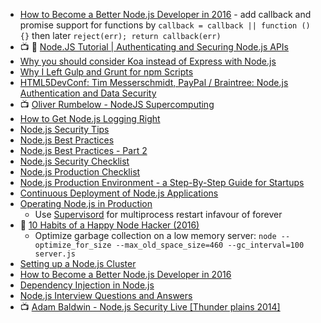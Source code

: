 
- [How to Become a Better Node.js Developer in 2016](https://blog.risingstack.com/how-to-become-a-better-node-js-developer-in-2016/) - add callback and promise support for functions by `callback = callback || function () {}` then later `reject(err); return callback(err)`
- :tv: :notebook: [Node.JS Tutorial | Authenticating and Securing Node.js APIs](https://www.youtube.com/watch?v=1RejSN2GT8w&index=33&list=WL)
- [Why you should consider Koa instead of Express with Node.js](https://medium.com/@l1ambda/why-you-should-use-koa-with-node-js-7c231a8174fa#.7p2kpzhrz)
- [Why I Left Gulp and Grunt for npm Scripts](https://medium.com/@housecor/why-i-left-gulp-and-grunt-for-npm-scripts-3d6853dd22b8#.8l8kya27t)
- [HTML5DevConf: Tim Messerschmidt, PayPal / Braintree: Node.js Authentication and Data Security](https://youtu.be/f0Hw_0lwFyc)
- :tv: [Oliver Rumbelow - NodeJS Supercomputing](https://youtu.be/1mYl6v0Kzt0)
- [How to Get Node.js Logging Right](https://blog.risingstack.com/node-js-logging-tutorial/)
- [Node.js Security Tips](https://blog.risingstack.com/node-js-security-tips/)
- [Node.js Best Practices](https://blog.risingstack.com/node-js-best-practices/)
- [Node.js Best Practices - Part 2](https://blog.risingstack.com/node-js-best-practices-part-2/)
- [Node.js Security Checklist](https://blog.risingstack.com/node-js-security-checklist/)
- [Node.js Production Checklist](https://blog.risingstack.com/node-js-production-checklist/)
- [Node.js Production Environment - a Step-By-Step Guide for Startups](https://blog.risingstack.com/nodejs-production-environment-for-startups/)
- [Continuous Deployment of Node.js Applications](https://blog.risingstack.com/continuous-deployment-of-node-js-applications/)
- [Operating Node.js in Production](https://blog.risingstack.com/operating-node-in-production/)
  - Use [Supervisord](http://supervisord.org/) for multiprocess restart infavour of forever
- :notebook: [10 Habits of a Happy Node Hacker (2016)](https://blog.heroku.com/archives/2015/11/10/node-habits-2016)
  - Optimize garbage collection on a low memory server: `node --optimize_for_size --max_old_space_size=460 --gc_interval=100 server.js`
- [Setting up a Node.js Cluster](http://stackabuse.com/setting-up-a-node-js-cluster/)
- [How to Become a Better Node.js Developer in 2016](https://blog.risingstack.com/how-to-become-a-better-node-js-developer-in-2016/)
- [Dependency Injection in Node.js](https://blog.risingstack.com/dependency-injection-in-node-js/)
- [Node.js Interview Questions and Answers](https://blog.risingstack.com/node-js-interview-questions/)
- :tv: [Adam Baldwin - Node.js Security Live [Thunder plains 2014]](https://youtu.be/4vccPZcq08w)
